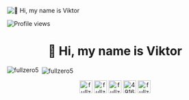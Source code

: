 ![👋 Hi, my name is Viktor](https://user-images.githubusercontent.com/74038190/213910845-af37a709-8995-40d6-be59-724526e3c3d7.gif)

![Profile views](https://komarev.com/ghpvc/?username=fullzero5&label=Profile%20views&color=0e75b6&style=flat)

<div id="toc">
  <ul align="center" style="list-style: none">
    <summary>
      <h1>
        👋 Hi, my name is Viktor
      </h1>
    </summary>
  </ul>
</div>

<p><img align="left" src="https://github-readme-stats.vercel.app/api/top-langs/?username=fullzero5&layout=compact&hide=html" alt="fullzero5" /></p>

<p>&nbsp;<img align="center" src="https://github-readme-stats.vercel.app/api?username=fullzero5&show_icons=true" alt="fullzero5" /></p>

<p align="center">
<a href="https://codepen.io/fullzero" target="blank"><img align="center" src="https://cdn.jsdelivr.net/npm/simple-icons@3.0.1/icons/codepen.svg" alt="fullzero" height="30" width="30" /></a>
<a href="https://dev.to/fullzero5" target="blank"><img align="center" src="https://cdn.jsdelivr.net/npm/simple-icons@3.0.1/icons/dev-dot-to.svg" alt="fullzero5" height="30" width="30" /></a>
<a href="https://twitter.com/fullzero5" target="blank"><img align="center" src="https://cdn.jsdelivr.net/npm/simple-icons@3.0.1/icons/twitter.svg" alt="fullzero5" height="30" width="30" /></a>
<a href="https://stackoverflow.com/users/4916107" target="blank"><img align="center" src="https://cdn.jsdelivr.net/npm/simple-icons@3.0.1/icons/stackoverflow.svg" alt="4916107" height="30" width="30" /></a>
<a href="https://codesandbox.com/fullzero" target="blank"><img align="center" src="https://cdn.jsdelivr.net/npm/simple-icons@3.0.1/icons/codesandbox.svg" alt="fullzero" height="30" width="30" /></a>
</p>
